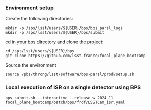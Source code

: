 ### Environment setup

Create the following directories:
```
mkdir -p /sps/lsst/users/${USER}/bps/bps_parsl_logs
mkdir -p /sps/lsst/users/${USER}/bps/submit
```

cd in your bps directory and clone the project:
```
cd /sps/lsst/users/${USER}/bps
git clone https://github.com/lsst-france/focal_plane_bootcamp
```

Source the environment
```
source /pbs/throng/lsst/software/bps-parsl/prod/setup.sh 
```

### Local execution of ISR on a single detector using BPS

```
bps_submit.sh --interactive --release w_2024_11 focal_plane_bootcamp/batch/bps/frdf/LSSTCam_isr.yaml
```

